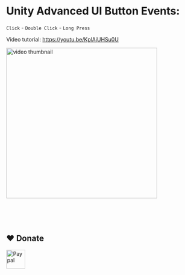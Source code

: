# Unity Advanced UI Button Events: 
```Click``` - ```Double Click``` - ```Long Press```

Video tutorial: https://youtu.be/KplAjUHSu0U

<a href="https://youtu.be/KplAjUHSu0U"><img alt="video thumbnail" width="400px" src="https://img.youtube.com/vi/KplAjUHSu0U/0.jpg" /></a>



<br><br>
<br>
## ❤️ Donate  
<a href="https://paypal.me/hamzaherbou" title="https://paypal.me/hamzaherbou" target="_blank"><img align="left" height="50" src="https://www.mediafire.com/convkey/72dc/iz78ys7vtfsl957zg.jpg" alt="Paypal"></a>
    
